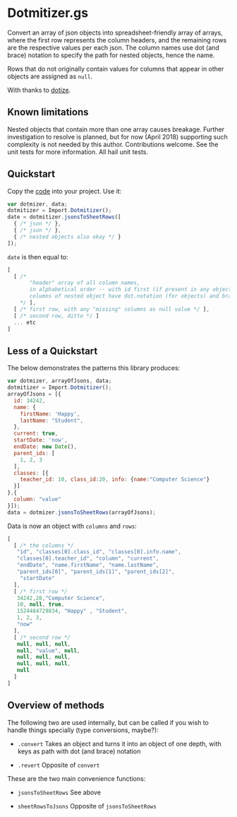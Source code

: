 # Dotmitizer.gs

Convert an array of json objects into spreadsheet-friendly array of arrays, where the first row represents the column headers, and the remaining rows are the respective values per each json. The column names use dot (and brace) notation to specify the path for nested objects, hence the name.

Rows that do not originally contain values for columns that appear in other objects are assigned as `null`.

With thanks to [dotize](https://github.com/vardars/dotize/blob/master/src/dotize.js).

## Known limitations

Nested objects that contain more than one array causes breakage. Further investigation to resolve is planned, but for now (April 2018) supporting such complexity is not needed by this author. Contributions welcome. See the unit tests for more information. All hail unit tests.

## Quickstart

Copy the [code](https://github.com/classroomtechtools/modularLibraries.gs/blob/master/Dotmitizer/DotmitizerUnitTests.gs) into your project. Use it:

```js
var dotmizer, data;
dotmitizer = Import.Dotmitizer();
date = dotmitizer.jsonsToSheetRows([
  { /* json */ },
  { /* json */ },
  { /* nested objects also okay */ }
]);
```
`date` is then equal to:

```js
[
  [ /*
       "header" array of all column names, 
       in alphabetical order -- with id first (if present in any object) 
       columns of nested object have dot.notation (for objects) and braces[0] (for arrays)
    */ ],
  [ /* first row, with any "missing" columns as null value */ ],
  [ /* second row, ditto */ ]
  ... etc
]
```

## Less of a Quickstart

The below demonstrates the patterns this library produces:

```js
var dotmizer, arrayOfJsons, data;
dotmitizer = Import.Dotmitizer();
arrayOfJsons = [{
  id: 34242,
  name: {
    firstName: 'Happy',
    lastName: "Student",
  },
  current: true,
  startDate: 'now',
  endDate: new Date(),
  parent_ids: [
    1, 2, 3 
  ],
  classes: [{
    teacher_id: 10, class_id:20, info: {name:"Computer Science"}
  }]
},{
  column: "value"
}]);
data = dotmizer.jsonsToSheetRows(arrayOfJsons);
```

Data is now an object with `columns` and `rows`:

```js
[
  [ /* the columns */
   "id", "classes[0].class_id", "classes[0].info.name",
   "classes[0].teacher_id", "column", "current", 
   "endDate", "name.firstName", "name.lastName",
   "parent_ids[0]", "parent_ids[1]", "parent_ids[2]",
    "startDate"
  ],
  [ /* first row */
   34242,20,"Computer Science",
   10, null, true,
   1524484729834, "Happy" , "Student",
   1, 2, 3,
   "now"
  ],
  [ /* second row */
   null, null, null,
   null, "value", null,
   null, null, null,
   null, null, null,
   null
  ]
]
```

## Overview of methods

The following two are used internally, but can be called if you wish to handle things specially (type conversions, maybe?):

* `.convert` Takes an object and turns it into an object of one depth, with keys as path with dot (and brace) notation

* `.revert` Opposite of `convert`

These are the two main convenience functions:

* `jsonsToSheetRows` See above

* `sheetRowsToJsons` Opposite of `jsonsToSheetRows`
